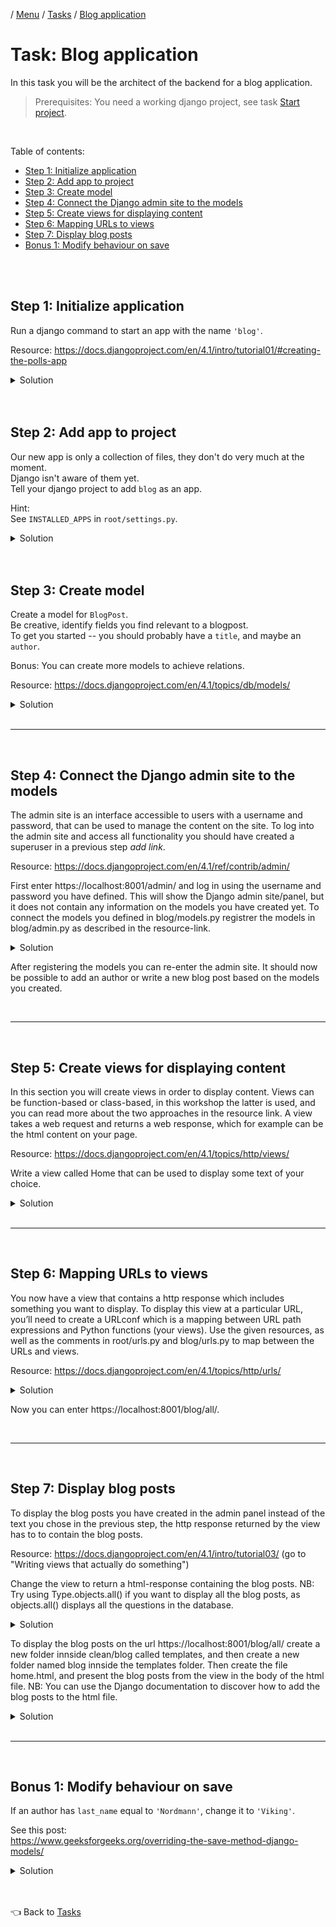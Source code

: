 / [Menu](/documentation/README.md) / [Tasks](/documentation/tasks/README.md) / [Blog application](blog.md)

# Task: Blog application

In this task you will be the architect of the backend for a blog application.

> Prerequisites:
> You need a working django project, see task [Start project](startproject.md).

<br>

Table of contents:

- [Step 1: Initialize application](#step-1-initialize-application)
- [Step 2: Add app to project](#step-2-add-app-to-project)
- [Step 3: Create model](#step-3-create-model)
- [Step 4: Connect the Django admin site to the models](#step-4-connect-the-django-admin-site-to-the-models)
- [Step 5: Create views for displaying content](#step-5-create-views-for-displaying-content)
- [Step 6: Mapping URLs to views](#step-6-mapping-urls-to-views)
- [Step 7: Display blog posts](#step-7-display-blog-posts)
- [Bonus 1: Modify behaviour on save](#bonus-1-modify-behaviour-on-save)

<br>
<br>

## Step 1: Initialize application

Run a django command to start an app with the name `'blog'`.

Resource: https://docs.djangoproject.com/en/4.1/intro/tutorial01/#creating-the-polls-app

<details>
<summary>Solution</summary>

To create app (from root of project on host machine):

```
docker compose exec clean pipenv run python manage.py startapp blog
```

</details>

<br>
<br>

## Step 2: Add app to project

Our new app is only a collection of files, they don't do very much at the moment.  
Django isn't aware of them yet.  
Tell your django project to add `blog` as an app.

Hint:
<br>
See `INSTALLED_APPS` in `root/settings.py`.

<details>
<summary>Solution</summary>

https://docs.djangoproject.com/en/4.1/intro/tutorial02/#activating-models

```py
INSTALLED_APPS = [
    ...
    'blog', # <-- Add this.
]
```

</details>

<br>
<br>

## Step 3: Create model

Create a model for `BlogPost`.  
Be creative, identify fields you find relevant to a blogpost.  
To get you started -- you should probably have a `title`, and maybe an `author`.

Bonus:
You can create more models to achieve relations.

Resource: https://docs.djangoproject.com/en/4.1/topics/db/models/

<details>
<summary>Solution</summary>

> `blank`: Specifies if field can be blank when creating an instance.
> `null`: Specifies a database constraint field can be blank when creating an instance.

```py
# blog/models.py

from django.db import models

class Author(models.Model):
    first_name = models.CharField(max_length=42, blank=True, null=True)
    last_name = models.CharField(max_length=42, blank=True, null=True)
    born = models.DateTimeField(blank=True, null=True)

    def __str__(self) -> str:
        """
        Returns the string representation of an instance.
        We want to see the full name (strip whitespace if partially missing name)
        """
        return f'{self.last_name} {self.last_name}'.strip()


class Blog(models.Model):
    title = models.CharField(max_length=100, blank=False, null=True)
    text = models.TextField(blank=False, null=True)
    author = models.ForeignKey(Author, on_delete=models.PROTECT, blank=True, null=True)
    published = models.DateTimeField()
    hidden = models.BooleanField(default=False)

    last_updated = models.DateTimeField(auto_now=True)
    created = models.DateTimeField(auto_now_add=True)

    def __str__(self) -> str:
        """
        Returns the string representation of an instance.
        We want to see the title.
        """
        return f'{self.title}'
```

</details>

<br>
<hr>
<br>
    
## Step 4: Connect the Django admin site to the models
The admin site is an interface accessible to users with a username and password, that can be used to manage the content on the site. To log into the admin site and access all functionality you should have created a superuser in a previous step *add link*.

Resource: https://docs.djangoproject.com/en/4.1/ref/contrib/admin/ 
        
First enter https://localhost:8001/admin/ and log in using the username and password you have defined. This will show the Django admin site/panel, but it does not contain any information on the models you have created yet. To connect the models you defined in blog/models.py registrer the models in blog/admin.py as described in the resource-link. 
    
<details>
<summary>Solution</summary>

```py
# blog/admin.py
    
from django.contrib import admin
from blog.models import Author, BlogPost

# Register your models here.
admin.site.register(Author)
admin.site.register(BlogPost)
```
</details>
    
After registering the models you can re-enter the admin site. It should now be possible to add an author or write a new blog post based on the models you created.
    
<br>
<hr>
<br>
    
    
## Step 5: Create views for displaying content
    
In this section you will create views in order to display content. Views can be function-based or class-based, in this workshop the latter is used, and you can read more about the two approaches in the resource link. A view takes a web request and returns a web response, which for example can be the html content on your page.
    
Resource: https://docs.djangoproject.com/en/4.1/topics/http/views/

Write a view called Home that can be used to display some text of your choice. 
    
<details>
<summary>Solution</summary>
    
```py
# blog/views.py
    
from django.http import HttpResponse, HttpRequest
from django.views import View
from blog.models import BlogPost

# Create your views here.
    
class Home(View):
    
    def get(self, request: HttpRequest) -> HttpResponse:
        return HttpResponse('Welcome to my blog!')
```   
</details>

<br>
<hr>
<br>
    
    
## Step 6: Mapping URLs to views
You now have a view that contains a http response which includes something you want to display. To display this view at a particular URL, you’ll need to create a URLconf which is a mapping between URL path expressions and Python functions (your views). Use the given resources, as well as the comments in root/urls.py and blog/urls.py to map between the URLs and views. 
    
 Resource: https://docs.djangoproject.com/en/4.1/topics/http/urls/
 
<details>
<summary>Solution</summary>
    
```py
# blog/urls.py
from blog.views import Home
from django.urls import path

urlpatterns = [
    path('all/', Home.as_view(), name='home'),
] 
```
    
```py
# root/urls.py
from django.contrib import admin
from django.urls import path, include

urlpatterns = [
    path('admin/', admin.site.urls),
    path('blog/', include('blog.urls')),
]

```
</details>

Now you can enter https://localhost:8001/blog/all/.
    
<br>
<hr>
<br>   
    
  
    
## Step 7: Display blog posts
To display the blog posts you have created in the admin panel instead of the text you chose in the previous step, the http response returned by the view has to to contain the blog posts.

Resource: https://docs.djangoproject.com/en/4.1/intro/tutorial03/ (go to "Writing views that actually do something")
    
Change the view to return a html-response containing the blog posts. 
NB: Try using Type.objects.all() if you want to display all the blog posts, as objects.all() displays all the questions in the database.

<details>
<summary>Solution</summary>
    
```py
# blog/views.py
    
from django.shortcuts import render
from django.http import HttpResponse, HttpRequest
from django.views import View
from blog.models import BlogPost

# Create your views here.
    
class Home(View):
    template_name: str = 'blog/home.html'

    def get(self, request: HttpRequest) -> HttpResponse:
        blog_posts = BlogPost.objects.all()
        return render(request, self.template_name, {'blog_posts': blog_posts})
```    
</details>

To display the blog posts on the url https://localhost:8001/blog/all/ create a new folder innside clean/blog called templates, and then create a new folder named blog innside the templates folder. Then create the file home.html, and present the blog posts from the view in the body of the html file.
NB: You can use the Django documentation to discover how to add the blog posts to the html file.
    
    
<details>
<summary>Solution</summary>
    
```html
# blog/templates/blog/home.html
    
<!DOCTYPE html>
<html lang="en">
  <head>
    <meta charset="UTF-8" />
    <meta http-equiv="X-UA-Compatible" content="IE=edge" />
    <meta name="viewport" content="width=device-width, initial-scale=1.0" />
    <title>Django blog</title>
  </head>
  <body>
    <div classname="header">
      <h1>Django Blog</h1>
      <p>Welcome to my super cool blog written in Django!</p>
    </div>
    <div>
      {% for blog_post in blog_posts %}
      <div>
        <h2>{{ blog_post.title }}</h2>
        <p>{{ blog_post.text }}</p>
      </div>
      {% endfor %}
    </div>
  </body>
</html>

```   
</details>

<br>
<hr>
<br>   
    
## Bonus 1: Modify behaviour on save

If an author has `last_name` equal to `'Nordmann'`, change it to `'Viking'`.

See this post:  
https://www.geeksforgeeks.org/overriding-the-save-method-django-models/

<details>
<summary>Solution</summary>

```py
# blog/models.py

from django.db import models

class Author(models.Model):
    ...

    def save(self, *args, **kwargs) -> None:

        # Modify name.
        if self.last_name == 'Nordmann':
            self.last_name = 'Viking'

        # Proceed with saving.
        super().save(*args, **kwargs)
```

</details>

<br>
<br>

👈 Back to [Tasks](/documentation/tasks/README.md)
